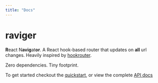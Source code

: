 ```yaml
---
title: "Docs"
---
```


# raviger

**R**eact N**avig**at**or**. A React hook-based router that updates on **all** url changes. Heavily inspired by [hookrouter](https://github.com/Paratron/hookrouter).

Zero dependencies. Tiny footprint.

To get started checkout the [quickstart](quickstart/), or view the complete [API docs](api/)